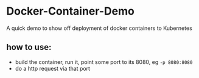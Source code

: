 # Docker-Container-Demo

A quick demo to show off deployment of docker containers to Kubernetes

## how to use:
- build the container, run it, point some port to its 8080, eg `-p 8080:8080`
- do a http request via that port



